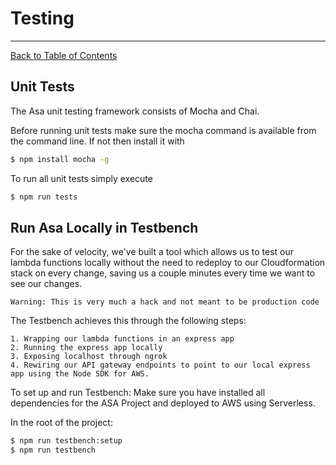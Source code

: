 # **Testing**
---------------------------------

[Back to Table of Contents](./../README.md)

## **Unit Tests**

The Asa unit testing framework consists of Mocha and Chai.

Before running unit tests make sure the mocha command is available
from the command line. If not then install it with

```bash
$ npm install mocha -g
```

To run all unit tests simply execute

```bash
$ npm run tests
```

## **Run Asa Locally in Testbench**

For the sake of velocity, we've built a tool which allows us to test our 
lambda functions locally without the need to redeploy to our Cloudformation 
stack on every change, saving us a couple minutes every time we want to see our changes.

    Warning: This is very much a hack and not meant to be production code

The Testbench achieves this through the following steps:

    1. Wrapping our lambda functions in an express app
    2. Running the express app locally
    3. Exposing localhost through ngrok
    4. Rewiring our API gateway endpoints to point to our local express app using the Node SDK for AWS.

To set up and run Testbench:
Make sure you have installed all dependencies for the ASA Project and deployed to AWS 
using Serverless.

In the root of the project:

```bash
$ npm run testbench:setup
$ npm run testbench
```
